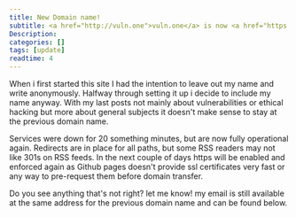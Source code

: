 ```yaml
---
title: New Domain name!
subtitle: <a href="http://vuln.one">vuln.one</a> is now <a href="https://prinsfrank.nl">PrinsFrank.nl</a>!
Description:
categories: []
tags: [update]
readtime: 4
---
```


When i first started this site I had the intention to leave out my name and write anonymously. Halfway through setting it up i decide to include my name anyway. With my last posts not mainly about vulnerabilities or ethical hacking but more about general subjects it doesn't make sense to stay at the previous domain name.

Services were down for 20 something minutes, but are now fully operational again. Redirects are in place for all paths, but some RSS readers may not like 301s on RSS feeds. In the next couple of days https will be enabled and enforced again as Github pages doesn't provide ssl certificates very fast or any way to pre-request them before domain transfer.

Do you see anything that's not right? let me know! my email is still available at the same address for the previous domain name and can be found below.